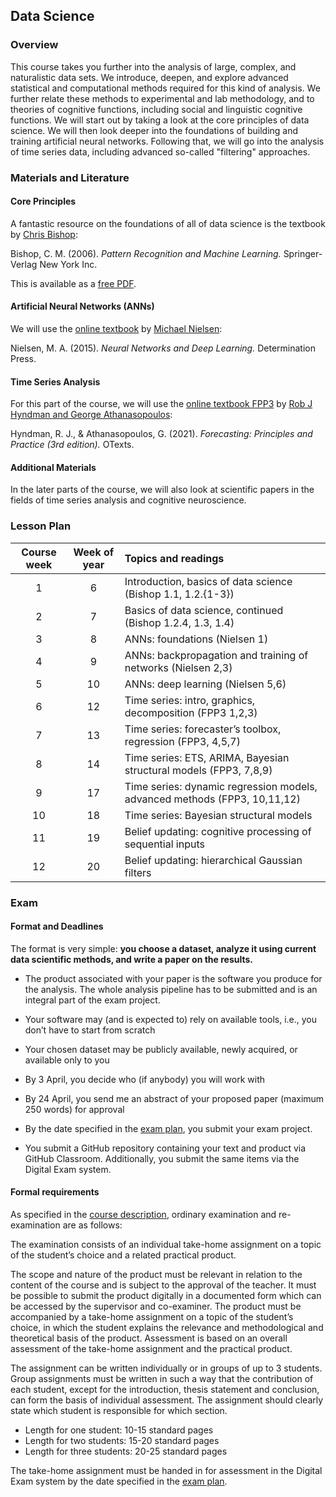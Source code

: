 ## Data Science

### Overview

This course takes you further into the analysis of large, complex, and naturalistic data sets. We introduce, deepen, and explore advanced statistical and computational methods required for this kind of analysis. We further relate these methods to experimental and lab methodology, and to theories of cognitive functions, including social and linguistic cognitive functions. We will start out by taking a look at the core principles of data science. We will then look deeper into the foundations of building and training artificial neural networks. Following that, we will go into the analysis of time series data, including advanced so-called "filtering" approaches.

### Materials and Literature

#### Core Principles

A fantastic resource on the foundations of all of data science is the textbook by [Chris Bishop](https://www.microsoft.com/en-us/research/people/cmbishop/):

Bishop, C. M. (2006). *Pattern Recognition and Machine Learning.* Springer-Verlag New York Inc.

This is available as a [free PDF](https://www.microsoft.com/en-us/research/uploads/prod/2006/01/Bishop-Pattern-Recognition-and-Machine-Learning-2006.pdf).

#### Artificial Neural Networks (ANNs)

We will use the [online textbook](http://neuralnetworksanddeeplearning.com/) by [Michael Nielsen](http://michaelnielsen.org/):

Nielsen, M. A. (2015). *Neural Networks and Deep Learning.* Determination Press.

#### Time Series Analysis

For this part of the course, we will use the [online textbook FPP3](https://otexts.com/fpp3/) by [Rob J Hyndman and George Athanasopoulos](https://otexts.com/fpp3/about-the-authors.html):

Hyndman, R. J., & Athanasopoulos, G. (2021). *Forecasting: Principles and Practice (3rd edition).* OTexts.

#### Additional Materials

In the later parts of the course, we will also look at scientific papers in the fields of time series analysis and cognitive neuroscience.

### Lesson Plan

| Course week | Week of year | Topics and readings                                                       |
|:-----------:|:------------:|:--------------------------------------------------------------------------|
| 1           | 6            | Introduction, basics of data science (Bishop 1.1, 1.2.{1-3})              |
| 2           | 7            | Basics of data science, continued (Bishop 1.2.4, 1.3, 1.4)                |
| 3           | 8            | ANNs: foundations (Nielsen 1)                                             |
| 4           | 9            | ANNs: backpropagation and training of networks (Nielsen 2,3)              |
| 5           | 10           | ANNs: deep learning (Nielsen 5,6)                                         |
| 6           | 12           | Time series: intro, graphics, decomposition (FPP3 1,2,3)                  |
| 7           | 13           | Time series: forecaster’s toolbox, regression (FPP3, 4,5,7)               |
| 8           | 14           | Time series: ETS, ARIMA, Bayesian structural models (FPP3, 7,8,9)         |
| 9           | 17           | Time series: dynamic regression models, advanced methods (FPP3, 10,11,12) |
| 10          | 18           | Time series: Bayesian structural models                                   |
| 11          | 19           | Belief updating: cognitive processing of sequential inputs                |
| 12          | 20           | Belief updating: hierarchical Gaussian filters                            |


### Exam

#### Format and Deadlines

The format is very simple: **you choose a dataset, analyze it using current data scientific methods, and write a paper on the results.**

- The product associated with your paper is the software you produce for the analysis. The whole analysis pipeline has to be submitted and is an integral part of the exam project.

- Your software may (and is expected to) rely on available tools, i.e., you don’t have to start from scratch

- Your chosen dataset may be publicly available, newly acquired, or available only to you

- By 3 April, you decide who (if anybody) you will work with

- By 24 April, you send me an abstract of your proposed paper (maximum 250 words) for approval

- By the date specified in the [exam plan](https://studerende.au.dk/en/studies/subject-portals/arts/exams/exam-timetables-faculty-of-arts/147102-cognitive-science), you submit your exam project.

- You submit a GitHub repository containing your text and product via GitHub Classroom. Additionally, you submit the same items via the Digital Exam system.


#### Formal requirements

As specified in the [course description](https://kursuskatalog.au.dk/en/course/110746/Data-science), ordinary examination and re-examination are as follows:

The examination consists of an individual take-home assignment on a topic of the student’s choice and a related practical product.

The scope and nature of the product must be relevant in relation to the content of the course and is subject to the approval of the teacher. It must be possible to submit the product digitally in a documented form which can be accessed by the supervisor and co-examiner. The product must be accompanied by a take-home assignment on a topic of the student’s choice, in which the student explains the relevance and methodological and theoretical basis of the product. Assessment is based on an overall assessment of the take-home assignment and the practical product.

The assignment can be written individually or in groups of up to 3 students. Group assignments must be written in such a way that the contribution of each student, except for the introduction, thesis statement and conclusion, can form the basis of individual assessment. The assignment should clearly state which student is responsible for which section.

- Length for one student: 10-15 standard pages
- Length for two students: 15-20 standard pages
- Length for three students: 20-25 standard pages

The take-home assignment must be handed in for assessment in the Digital Exam system by the date specified in the [exam plan](https://studerende.au.dk/en/studies/subject-portals/arts/exams/exam-timetables-faculty-of-arts/147102-cognitive-science).


